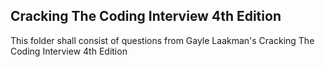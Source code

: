 Cracking The Coding Interview 4th Edition
-----------------------------------------

This folder shall consist of questions from Gayle Laakman's
Cracking The Coding Interview 4th Edition      
      

